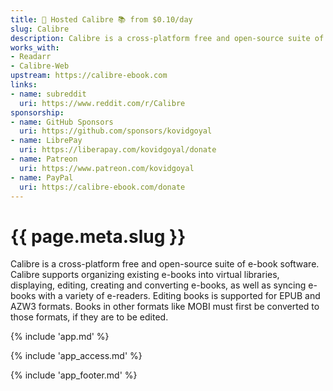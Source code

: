 ```yaml
---
title: 🧝 Hosted Calibre 📚 from $0.10/day
slug: Calibre
description: Calibre is a cross-platform free and open-source suite of e-book software
works_with:
- Readarr
- Calibre-Web
upstream: https://calibre-ebook.com
links:
- name: subreddit
  uri: https://www.reddit.com/r/Calibre
sponsorship: 
- name: GitHub Sponsors
  uri: https://github.com/sponsors/kovidgoyal
- name: LibrePay
  uri: https://liberapay.com/kovidgoyal/donate
- name: Patreon
  uri: https://www.patreon.com/kovidgoyal
- name: PayPal
  uri: https://calibre-ebook.com/donate
---
```


# {{ page.meta.slug }}

Calibre is a cross-platform free and open-source suite of e-book software. Calibre supports organizing existing e-books into virtual libraries, displaying, editing, creating and converting e-books, as well as syncing e-books with a variety of e-readers. Editing books is supported for EPUB and AZW3 formats. Books in other formats like MOBI must first be converted to those formats, if they are to be edited.

{% include 'app.md' %}

{% include 'app_access.md' %}

{% include 'app_footer.md' %}
